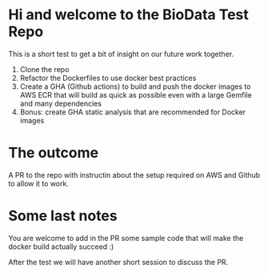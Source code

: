 # Hi and welcome to the BioData Test Repo

This is a short test to get a bit of insight on our future work together.

1. Clone the repo
2. Refactor the Dockerfiles to use docker best practices
3. Create a GHA (Github actions) to build and push the docker images to AWS ECR that will build as quick as possible even with a large Gemfile and many dependencies
5. Bonus: create GHA static analysis that are recommended for Docker images


# The outcome
A PR to the repo with instructin about the setup required on AWS and Github to allow it to work.

# Some last notes
You are welcome to add in the PR some sample code that will make the docker build actually succeed :)

After the test we will have another short session to discuss the PR.
